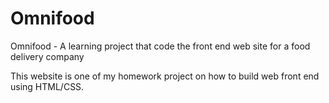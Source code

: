 # Omnifood
Omnifood - A learning project that code the front end web site for a food delivery company

This website is one of my homework project on how to build web front end using HTML/CSS.

